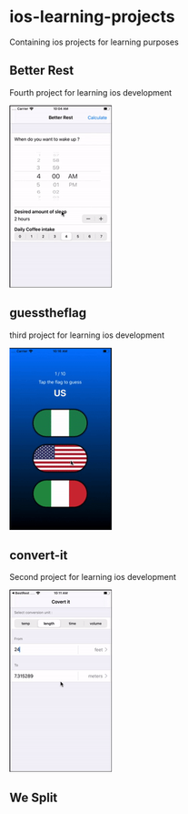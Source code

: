 # ios-learning-projects
Containing ios projects for learning purposes

## Better Rest
Fourth project for learning ios development

![alt text](https://raw.githubusercontent.com/rifansyah/ios-learning-projects/master/%234%20BestRest/Screenshot/ezgif.com-video-to-gif.gif)

## guesstheflag
third project for learning ios development


![alt text](https://raw.githubusercontent.com/rifansyah/ios-learning-projects/master/%233%20GuessTheFlag/screenshot/screenshot.gif)

## convert-it
Second project for learning ios development

![alt text](https://raw.githubusercontent.com/rifansyah/ios-learning-projects/master/%232%20Conversion/Screenshot/screenshot.gif)

## We Split
